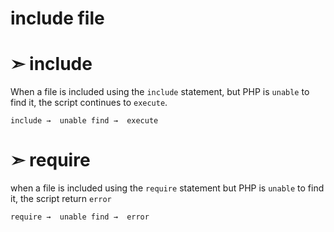 # include file

# ➣  include
When a file is included using the `include` statement, but PHP is `unable` to find it, the script continues to `execute`.

 `include →  unable find →  execute`

# ➣ require

when a file is included using the `require` statement but PHP  is `unable` to find it, the script return `error`

 `require →  unable find →  error`
